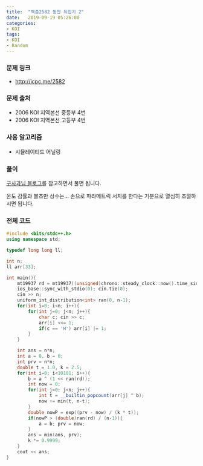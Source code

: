 ```yaml
---
title:  "백준2582 동전 뒤집기 2"
date:   2019-09-19 05:26:00
categories:
- KOI
tags:
- KOI
- Random
---
```


### 문제 링크
* http://icpc.me/2582

### 문제 출처
* 2006 KOI 지역본선 중등부 4번
* 2006 KOI 지역본선 고등부 4번

### 사용 알고리즘
* 시뮬레이티드 어닐링

### 풀이
[구사과님 블로그](https://koosaga.com/3)를 참고하면서 풀면 됩니다.

온도 감률과 볼츠만 상수는... 손으로 파라메트릭 서치를 한다는 기분으로 열심히 조절하시면 됩니다.

### 전체 코드
```cpp
#include <bits/stdc++.h>
using namespace std;

typedef long long ll;

int n;
ll arr[33];

int main(){
	mt19937 rd = mt19937((unsigned)chrono::steady_clock::now().time_since_epoch().count());
	ios_base::sync_with_stdio(0); cin.tie(0);
	cin >> n;
	uniform_int_distribution<int> ran(0, n-1);
	for(int i=0; i<n; i++){
		for(int j=0; j<n; j++){
			char c; cin >> c;
			arr[i] <<= 1;
			if(c == 'H') arr[i] |= 1;
		}
	}

	int ans = n*n;
	int a = 0, b = 0;
	int prv = n*n;
	double t = 1.0, k = 2.5;
	for(int i=0; i<10101; i++){
		b = a ^ (1 << ran(rd));
		int now = 0;
		for(int j=0; j<n; j++){
			int t = __builtin_popcount(arr[j] ^ b);
			now += min(t, n-t);
		}
		double nowP = exp((prv - now) / (k * t));
		if(nowP > (double)ran(rd) / (n-1)){
			a = b; prv = now;
		}
		ans = min(ans, prv);
		k *= 0.9999;
	}
	cout << ans;
}
```
